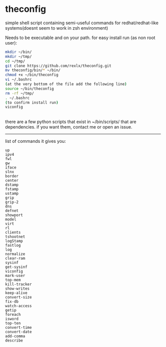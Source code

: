 # theconfig
simple shell script containing semi-useful commands for redhat/redhat-like systems(doesnt seem to work in zsh environment)

Needs to be executable and on your path. for easy install run (as non root user):

```bash
mkdir ~/bin/
mkdir ~/tmp/
cd ~/tmp/
git clone https://github.com/rexlx/theconfig.git
mv theconfig/bin/* ~/bin/
chmod +x ~/bin/theconfig
vi ~/.bashrc
(at the very bottom of the file add the following line)
source ~/bin/theconfig
rm -rf ~/tmp/
. ~/.bashrc
(to confirm install run)
viconfig
```
<br>
there are a few python scripts that exist in ~/bin/scripts/ that are dependencies. if you want them, contact me or open an issue.
<br><hr>
list of commands it gives you:

```
up
ipv4
fwl
gw
iface
slnx
border
center
dstamp
fstamp
ustamp
grip
grip-2
dns
defnet
showport
model
virt
rl
clients
tshootnet
logStamp
fastlog
log
normalize
clear-ram
sysinf
get-sysinf
viconfig
mark-user
top-mem
kill-tracker
show-writes
keep-alive
convert-size
fix-db
watch-access
getip
foreach
isword
top-ten
convert-time
convert-date
add-comma
describe
```
